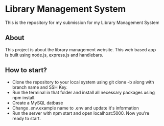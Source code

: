 # Library Management System
This is the repository for my submission for my Library Management System 
## About
This project is about the library management website. This web based app is built using node.js, express.js and handlebars.

## How to start?
* Clone the repository to your local system using git clone -b along with branch name and SSH Key.
* Run the terminal in that folder and install all necessary packages using npm install.
* Create a MySQL datbase
* Change .env.example name to .env and update it's information
* Run the server with npm start and open localhost:5000. Now you're ready to start.

